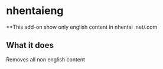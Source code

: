 # nhentaieng

**This add-on show only english content in nhentai .net/.com

## What it does

Removes all non english content